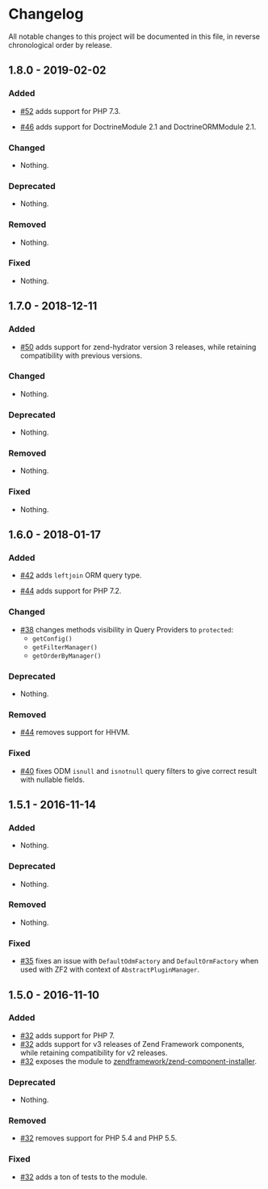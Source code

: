 # Changelog

All notable changes to this project will be documented in this file, in reverse chronological order by release.

## 1.8.0 - 2019-02-02

### Added

- [#52](https://github.com/zfcampus/zf-doctrine-querybuilder/pull/52) adds support for PHP 7.3.

- [#46](https://github.com/zfcampus/zf-doctrine-querybuilder/pull/46) adds support for DoctrineModule 2.1
  and DoctrineORMModule 2.1.

### Changed

- Nothing.

### Deprecated

- Nothing.

### Removed

- Nothing.

### Fixed

- Nothing.

## 1.7.0 - 2018-12-11

### Added

- [#50](https://github.com/zfcampus/zf-doctrine-querybuilder/pull/50) adds support for zend-hydrator version 3 releases, while retaining
  compatibility with previous versions.

### Changed

- Nothing.

### Deprecated

- Nothing.

### Removed

- Nothing.

### Fixed

- Nothing.

## 1.6.0 - 2018-01-17

### Added

- [#42](https://github.com/zfcampus/zf-doctrine-querybuilder/pull/42) adds
  `leftjoin` ORM query type.

- [#44](https://github.com/zfcampus/zf-doctrine-querybuilder/pull/44) adds
  support for PHP 7.2.

### Changed

- [#38](https://github.com/zfcampus/zf-doctrine-querybuilder/pull/38) changes
  methods visibility in Query Providers to `protected`:
    - `getConfig()`
    - `getFilterManager()`
    - `getOrderByManager()`

### Deprecated

- Nothing.

### Removed

- [#44](https://github.com/zfcampus/zf-doctrine-querybuilder/pull/44) removes
  support for HHVM.

### Fixed

- [#40](https://github.com/zfcampus/zf-doctrine-querybuilder/pull/40) fixes
  ODM `isnull` and `isnotnull` query filters to give correct result with
  nullable fields.

## 1.5.1 - 2016-11-14

### Added

- Nothing.

### Deprecated

- Nothing.

### Removed

- Nothing.

### Fixed

- [#35](https://github.com/zfcampus/zf-doctrine-querybuilder/pull/35) fixes
  an issue with `DefaultOdmFactory` and `DefaultOrmFactory` when used with
  ZF2 with context of `AbstractPluginManager`.

## 1.5.0 - 2016-11-10

### Added

- [#32](https://github.com/zfcampus/zf-doctrine-querybuilder/pull/32) adds
  support for PHP 7.
- [#32](https://github.com/zfcampus/zf-doctrine-querybuilder/pull/32) adds
  support for v3 releases of Zend Framework components, while retaining
  compatibility for v2 releases.
- [#32](https://github.com/zfcampus/zf-doctrine-querybuilder/pull/32) exposes
  the module to [zendframework/zend-component-installer](https://github.com/zendframework/zend-component-installer).

### Deprecated

- Nothing.

### Removed

- [#32](https://github.com/zfcampus/zf-doctrine-querybuilder/pull/32) removes
  support for PHP 5.4 and PHP 5.5.

### Fixed

- [#32](https://github.com/zfcampus/zf-doctrine-querybuilder/pull/32) adds a
  ton of tests to the module.
